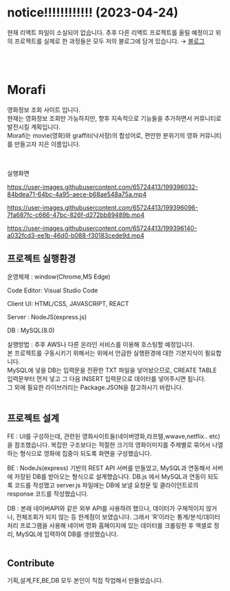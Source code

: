 # notice!!!!!!!!!!!! (2023-04-24)
현재 리액트 파일이 소실되어 없습니다. 추후 다른 리액트 프로젝트를 올릴 예정이고 위의 프로젝트를 실제로 한 과정들은 모두 저의 블로그에 담겨 있습니다. →
<a href="https://jackerbell.github.io/portfolio/Portfolio01/" target="_blank">블로그</a>

<br/>
<br/>

# Morafi

영화정보 조회 사이트 입니다. <br>
현재는 영화정보 조회만 가능하지만, 향후 지속적으로 기능들을 추가하면서 커뮤니티로 발전시킬 계획입니다.<br>
Morafi는 movie(영화)와 graffiti(낙서장)의 합성어로, 편안한 분위기의 영화 커뮤니티를 만들고자 지은 이름입니다.<br><br><br>

실행화면 <br>

https://user-images.githubusercontent.com/65724413/199396032-84bdea71-64bc-4a95-aece-b68ae548a75a.mp4

https://user-images.githubusercontent.com/65724413/199396096-7fa687fc-c666-47bc-826f-d272bb89489b.mp4

https://user-images.githubusercontent.com/65724413/199396140-a032fcd3-ee1b-46d0-b088-f30183cede9d.mp4

## 프로젝트 실행환경

운영체제 : window(Chrome,MS Edge)<br>

Code Editor: Visual Studio Code<br>

Client UI: HTML/CSS, JAVASCRIPT, REACT <br>

Server : NodeJS(express.js)<br>

DB : MySQL(8.0)<br>

실행방법 : 추후 AWS나 다른 온라인 서비스를 이용해 호스팅할 예정입니다. <br>
          본 프로젝트를 구동시키기 위해서는 위에서 언급한 실행환경에 대한 기본지식이 필요합니다. <br>
          MySQL에 넣을 DB는 입력문을 전환한 TXT 파일을 넣어놨으므로, CREATE TABLE 입력문부터 먼저 넣고 그 다음 INSERT 입력문으로 데이터를 넣어주시면 됩니다.<br>
          그 외에 필요한 라이브러리는 Package.JSON을 참고하시기 바랍니다.   <br><br>

## 프로젝트 설계

FE : UI를 구성하는데, 관련된 영화사이트들(네이버영화,라프텔,wwave,netflix.. etc)을 참조했습니다.
     복잡한 구조보다는 적절한 크기의 영화이미지를 주제별로 묶어서 나열하는 형식으로 영화에 집중이 되도록 화면을 구성했습니다. 

BE : NodeJs(express) 기반의 REST API 서버를 만들었고, MySQL과 연동해서 서버에 저장된 DB를 받아오는 형식으로 설계했습니다. 
     DB.js 에서 MySQL과 연동이 되도록 코드를 작성했고 server.js 파일에는 DB에 보낼 요청문 및 클라이언트로의 response 코드를 작성했습니다. 

DB : 본래 네이버API와 같은 외부 API를 사용하려 했으나, 데이터가 구체적이지 않거나, 전체조회가 되지 않는 등 한계점이 보였습니다. 
     그래서 'R'이라는 통계/분석/데이터처리 프로그램을 사용해 네이버 영화 홈페이지에 있는 데이터를 크롤링한 후 엑셀로 정리, MySQL에 입력하여 DB를 생성했습니다. <br><br>


## Contribute

기획,설계,FE,BE,DB 모두 본인이 직접 작업해서 만들었습니다. <br>

